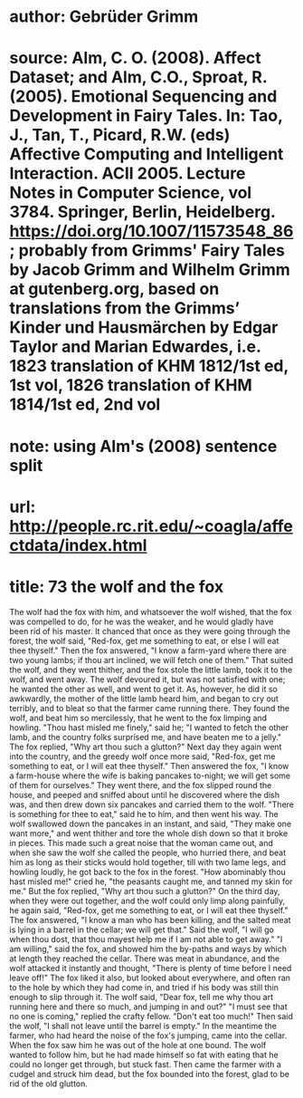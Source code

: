 # author: Gebrüder Grimm
# source: Alm, C. O. (2008). Affect Dataset; and Alm, C.O., Sproat, R. (2005). Emotional Sequencing and Development in Fairy Tales. In: Tao, J., Tan, T., Picard, R.W. (eds) Affective Computing and Intelligent Interaction. ACII 2005. Lecture Notes in Computer Science, vol 3784. Springer, Berlin, Heidelberg. https://doi.org/10.1007/11573548_86; probably from Grimms' Fairy Tales by Jacob Grimm and Wilhelm Grimm at gutenberg.org, based on translations from the Grimms’ Kinder und Hausmärchen by Edgar Taylor and Marian Edwardes, i.e. 1823 translation of KHM 1812/1st ed, 1st vol, 1826 translation of KHM 1814/1st ed, 2nd vol
# note: using Alm's (2008) sentence split
# url: http://people.rc.rit.edu/~coagla/affectdata/index.html
# title: 73 the wolf and the fox

The wolf had the fox with him, and whatsoever the wolf wished, that the fox was compelled to do, for he was the weaker, and he would gladly have been rid of his master.
It chanced that once as they were going through the forest, the wolf said, "Red-fox, get me something to eat, or else I will eat thee thyself."
Then the fox answered, "I know a farm-yard where there are two young lambs; if thou art inclined, we will fetch one of them."
That suited the wolf, and they went thither, and the fox stole the little lamb, took it to the wolf, and went away.
The wolf devoured it, but was not satisfied with one; he wanted the other as well, and went to get it.
As, however, he did it so awkwardly, the mother of the little lamb heard him, and began to cry out terribly, and to bleat so that the farmer came running there.
They found the wolf, and beat him so mercilessly, that he went to the fox limping and howling.
"Thou hast misled me finely," said he; "I wanted to fetch the other lamb, and the country folks surprised me, and have beaten me to a jelly."
The fox replied, "Why art thou such a glutton?"
Next day they again went into the country, and the greedy wolf once more said, "Red-fox, get me something to eat, or I will eat thee thyself."
Then answered the fox, "I know a farm-house where the wife is baking pancakes to-night; we will get some of them for ourselves."
They went there, and the fox slipped round the house, and peeped and sniffed about until he discovered where the dish was, and then drew down six pancakes and carried them to the wolf.
"There is something for thee to eat," said he to him, and then went his way.
The wolf swallowed down the pancakes in an instant, and said, "They make one want more," and went thither and tore the whole dish down so that it broke in pieces.
This made such a great noise that the woman came out, and when she saw the wolf she called the people, who hurried there, and beat him as long as their sticks would hold together, till with two lame legs, and howling loudly, he got back to the fox in the forest.
"How abominably thou hast misled me!" cried he, "the peasants caught me, and tanned my skin for me."
But the fox replied, "Why art thou such a glutton?"
On the third day, when they were out together, and the wolf could only limp along painfully, he again said, "Red-fox, get me something to eat, or I will eat thee thyself."
The fox answered, "I know a man who has been killing, and the salted meat is lying in a barrel in the cellar; we will get that."
Said the wolf, "I will go when thou dost, that thou mayest help me if I am not able to get away."
"I am willing," said the fox, and showed him the by-paths and ways by which at length they reached the cellar.
There was meat in abundance, and the wolf attacked it instantly and thought, "There is plenty of time before I need leave off!"
The fox liked it also, but looked about everywhere, and often ran to the hole by which they had come in, and tried if his body was still thin enough to slip through it.
The wolf said, "Dear fox, tell me why thou art running here and there so much, and jumping in and out?"
"I must see that no one is coming," replied the crafty fellow.
"Don't eat too much!"
Then said the wolf, "I shall not leave until the barrel is empty."
In the meantime the farmer, who had heard the noise of the fox's jumping, came into the cellar.
When the fox saw him he was out of the hole at one bound.
The wolf wanted to follow him, but he had made himself so fat with eating that he could no longer get through, but stuck fast.
Then came the farmer with a cudgel and struck him dead, but the fox bounded into the forest, glad to be rid of the old glutton.
